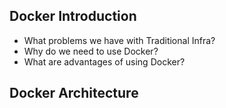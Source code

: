 ## Docker Introduction
- What problems we have with Traditional Infra?
- Why do we need to use Docker?
- What are advantages of using Docker?
## Docker Architecture